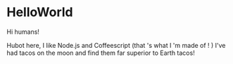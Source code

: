 HelloWorld
==========

Hi humans!

Hubot here, I like Node.js and Coffeescript (that 's what I 'm made of ! )
I've had tacos on the moon and find them far superior  to Earth tacos!
